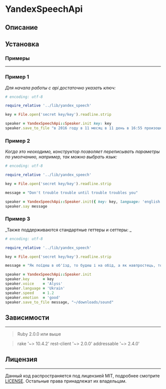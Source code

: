 # YandexSpeechApi

## Описание

## Установка

### Примеры
----

### Пример 1

_Для начала работы с api достаточно указать ключ:_

```ruby
# encoding: utf-8

require_relative '../lib/yandex_speech'

key = File.open('secret key/key').readline.strip

speaker = YandexSpeechApi::Speaker.init key: key
speaker.save_to_file "в 2016 году в 11 месяц в 11 день в 16:55 произошел котоапокалипсис, а cтранная робо-женщина научились говорить."
```

### Пример 2

_Когда это неоходимо, конструктор позволяет переписывать параметры по умолчанию, например, так можно выбрать язык:_

```ruby
# encoding: utf-8

require_relative '../lib/yandex_speech'

key = File.open('secret key/key').readline.strip

message = "Don't trouble trouble until trouble troubles you"

speaker = YandexSpeechApi::Speaker.init({ key: key, language: 'english', voice: :zahar, speed: 0.23 })
speaker.say message
```

### Пример 3

_Также поддерживаются стандартные геттеры и сеттеры: _

```ruby
# encoding: utf-8

require_relative '../lib/yandex_speech'

key = File.open('secret key/key').readline.strip

message = "Як поїдеш в об'їзд, то будеш і на обід, а як навпростець, то увечері."

speaker = YandexSpeechApi::Speaker.init
speaker.key      = key
speaker.voice    = 'Alyss'
speaker.language = 'Ukrain'
speaker.speed    = 1.2
speaker.emotion  = 'good'
speaker.save_to_file message, "~/downloads/sound"
```

## Зависимости
----

> Ruby 2.0.0 или выше

> rake          '~> 10.4.2'
> rest-client   '~> 2.0.0'
> addressable   '~> 2.4.0'

## Лицензия
----

Данный код распространяется под лицензией MIT, подробнее смотрите [LICENSE](./LICENSE). Остальные права принадлежат их владельцам.
